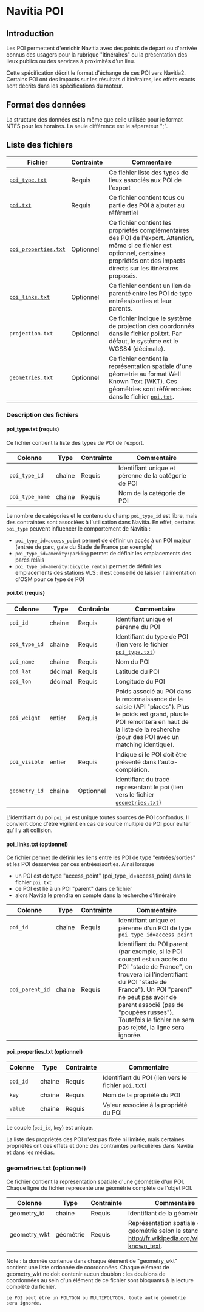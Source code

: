 # Navitia POI

## Introduction

Les POI permettent d'enrichir Navitia avec des points de départ ou d'arrivée
connus des usagers pour la rubrique "Itinéraires" ou la présentation des lieux
publics ou des services à proximités d'un lieu.

Cette spécification décrit le format d'échange de ces POI vers Navitia2.
Certains POI ont des impacts sur les résultats d'itinéraires, les effets exacts
sont décrits dans les spécifications du moteur.

## Format des données

La structure des données est la même que celle utilisée pour le format NTFS
pour les horaires.  La seule différence est le séparateur ";".

## Liste des fichiers

Fichier | Contrainte | Commentaire
--- | --- | ---
[`poi_type.txt`](#poi_typetxt-requis) | Requis | Ce fichier liste des types de lieux associés aux POI de l'export
[`poi.txt`](#poitxt-requis) | Requis | Ce fichier contient tous ou partie des POI à ajouter au référentiel
[`poi_properties.txt`](#poi_propertiestxt-optionnel) | Optionnel | Ce fichier contient les propriétés complémentaires des POI de l'export. Attention, même si ce fichier est optionnel, certaines propriétés ont des impacts directs sur les itinéraires proposés.
[`poi_links.txt`](#poi_linkstxt-optionnel) | Optionnel | Ce fichier contient un lien de parenté entre les POI de type entrées/sorties et leur parents.
`projection.txt` | Optionnel | Ce fichier indique le système de projection des coordonnés dans le fichier poi.txt. Par défaut, le système est le WGS84 (décimale).
[`geometries.txt`](#geometriestxt-optionnel) | Optionnel | Ce fichier contient la représentation spatiale d'une géometrie au format Well Known Text (WKT). Ces géométries sont référencées dans le fichier [`poi.txt`](#linestxt-requis).

### Description des fichiers

#### poi_type.txt (requis)

Ce fichier contient la liste des types de POI de l'export.

Colonne | Type | Contrainte | Commentaire
--- | --- | --- | ---
`poi_type_id` | chaine | Requis | Identifiant unique et pérenne de la catégorie de POI
`poi_type_name` | chaine | Requis | Nom de la catégorie de POI

Le nombre de catégories et le contenu du champ `poi_type_id` est libre, mais
des contraintes sont associées à l'utilisation dans Navitia.
En effet, certains `poi_type` peuvent influencer le comportement de Navitia :
* `poi_type_id=access_point` permet de définir un accès à un POI majeur (entrée de parc, gate du Stade de France par exemple)
* `poi_type_id=amenity:parking` permet de définir les emplacements des parcs relais
* `poi_type_id=amenity:bicycle_rental` permet de définir les emplacements des stations VLS : il est conseillé de laisser l'alimentation d'OSM pour ce type de POI

#### poi.txt (requis)

Colonne | Type | Contrainte | Commentaire
--- | --- | --- | ---
`poi_id` | chaine | Requis | Identifiant unique et pérenne du POI
`poi_type_id` | chaine | Requis | Identifiant du type de POI (lien vers le fichier [`poi_type.txt`](#poi_typetxt-requis))
`poi_name` | chaine | Requis | Nom du POI
`poi_lat` | décimal | Requis | Latitude du POI
`poi_lon` | décimal | Requis | Longitude du POI
`poi_weight` | entier | Requis | Poids associé au POI dans la reconnaissance de la saisie (API "places"). Plus le poids est grand, plus le POI remontera en haut de la liste de la recherche (pour des POI avec un matching identique).
`poi_visible` | entier | Requis | Indique si le POI doit être présenté dans l'auto-complétion.
`geometry_id` | chaine | Optionnel | Identifiant du tracé représentant le poi (lien vers le fichier [`geometries.txt`](#geometriestxt-optionnel))

L'identifiant du poi `poi_id` est unique toutes sources de POI confondus. Il
convient donc d'être vigilent en cas de source multiple de POI pour éviter
qu'il y ait collision.

#### poi_links.txt (optionnel)

Ce fichier permet de définir les liens entre les POI de type "entrées/sorties" et les POI desservies par ces entrées/sorties. Ainsi lorsque

* un POI est de type "access_point" (poi_type_id=access_point) dans le fichier `poi.txt`
* ce POI est lié à un POI "parent" dans ce fichier
* alors Navitia le prendra en compte dans la recherche d'itinéraire

Colonne | Type | Contrainte | Commentaire
--- | --- | --- | ---
`poi_id` | chaine | Requis | Identifiant unique et pérenne d'un POI de type `poi_type_id=access_point`
`poi_parent_id` | chaine | Requis | Identifiant du POI parent (par exemple, si le POI courant est un accès du POI "stade de France", on trouvera ici l'indentifiant du POI "stade de France"). Un POI "parent" ne peut pas avoir de parent associé (pas de "poupées russes"). Toutefois le fichier ne sera pas rejeté, la ligne sera ignorée.

#### poi_properties.txt (optionnel)

Colonne | Type | Contrainte | Commentaire
--- | --- | --- | ---
`poi_id` | chaine | Requis | Identifiant du POI (lien vers le fichier [`poi.txt`](#poitxt-requis))
`key` | chaine | Requis | Nom de la propriété du POI
`value` | chaine | Requis | Valeur associée à la propriété du POI

Le couple (`poi_id`, `key`) est unique.

La liste des propriétés des POI n'est pas fixée ni limitée, mais certaines
propriétés ont des effets et donc des contraintes particulières dans Navitia et
dans les médias.

### geometries.txt (optionnel)
Ce fichier contient la représentation spatiale d'une géométrie d'un POI. Chaque ligne du fichier représente une géométrie complète de l'objet POI.

Colonne | Type | Contrainte | Commentaire
--- | --- | --- | ---
geometry_id | chaine | Requis | Identifiant de la géométrie.
geometry_wkt | géométrie | Requis | Représentation spatiale de la géométrie selon le standard http://fr.wikipedia.org/wiki/Well-known_text.

Note : la donnée contenue dans chaque élément de "geometry_wkt" contient une liste ordonnée de coordonnées.
Chaque élément de geometry_wkt ne doit contenir aucun doublon : 
les doublons de coordonnées au sein d'un élément de ce fichier sont bloquants à la lecture complète du fichier.

    Le POI peut être un POLYGON ou MULTIPOLYGON, toute autre géométrie sera ignorée.
